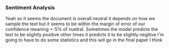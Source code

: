 ### Sentiment Analysis

Yeah so it seems the document is overall neutral it depends on how we sample the text but it seems to be within the margin of error of our confidence
meaning +-5% of nuetral. Sometimes the model predicts the text to be slightly positive other times it predicts it to be slightly negitive I'm going 
to have to do some statistics and this will go in the final paper I think
